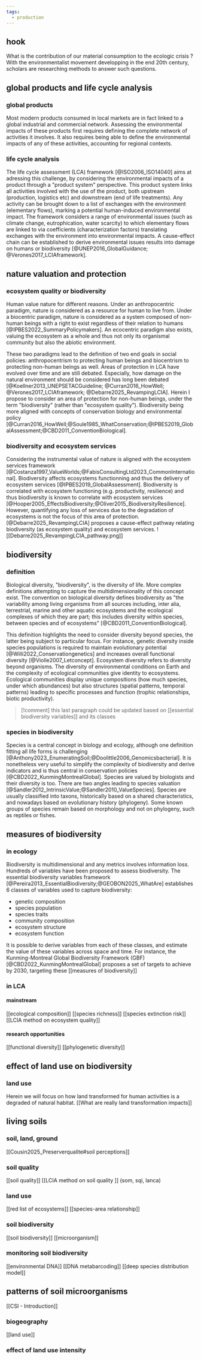 ```yaml
---
tags:
  - production
---
```

## hook
What is the contribution of our material consumption to the ecologic crisis ? With the environmentalist movement developping in the end 20th century, scholars are researching methods to answer such questions. 
## global products and life cycle analysis
### global products
Most modern products consumed in local markets are in fact linked to a global industrial and commercial network. Assessing the environmental impacts of these products first requires defining the complete network of activities it involves. It also requires being able to define the environmental impacts of any of these activities, accounting for regional contexts. 
### life cycle analysis
The life cycle assessment (LCA) framework [@ISO2006_ISO14040] aims at adressing this challenge, by considering the environmental impacts of a product through a "product system" perspective. This product system links all activities involved with the use of the product, both upstream (production, logistics etc) and downstream (end of life treatments). Any activity can be brought down to a list of exchanges with the environment (elementary flows), marking a potential human-induced environmental impact. The framework considers a range of environmental issues (such as climate change, eutrophication, water scarcity) to which elementary flows are linked to via coefficients (characterization factors) translating exchanges with the environment into environmental impacts. A cause-effect chain can be established to derive environmental issues results into damage on humans or biodiversity [@UNEP2016_GlobalGuidance; @Verones2017_LCIAframework].
## nature valuation and protection
### ecosystem quality or biodiversity
Human value nature for different reasons. Under an anthropocentric paradigm, nature is considered as a resource for human to live from. Under a biocentric paradigm, nature is considered as a system composed of non-human beings with a right to exist regardless of their relation to humans [@IPBES2022_SummaryPolicymakers]. An ecocentric paradigm also exists, valuing the ecosystem as a whole and thus not only its organismal community but also the abiotic environment.

These two paradigms lead to the definition of two end goals in social policies: anthropocentrism to protecting human beings and biocentrism to protecting non-human beings as well. Areas of protection in LCA have evolved over time and are still debated. Especially, how damage on the natural environment should be considered has long been debated [@Koellner2013_UNEPSETACGuideline; @Curran2016_HowWell; @Verones2017_LCIAframework; @Debarre2025_RevampingLCIA]. Herein I propose to consider an area of protection for non-human beings, under the term "biodiversity" (rather than "ecosystem quality"). Biodiversity being more aligned with concepts of conservation biology and environmental policy [@Curran2016_HowWell;@Soule1985_WhatConservation;@IPBES2019_GlobalAssessment;@CBD2011_ConventionBiological].
### biodiversity and ecosystem services
Considering the instrumental value of nature is aligned with the ecosystem services framework [@Costanza1997_ValueWorlds;@FabisConsultingLtd2023_CommonInternational]. Biodiversity affects ecosystems functionning and thus the delivery of ecosystem services [@IPBES2019_GlobalAssessment]. Biodiversity is correlated with ecosystem functioning (e.g. productivity, resilience) and thus biodiversity is known to correlate with ecosystem services [@Hooper2005_EffectsBiodiversity;@Oliver2015_BiodiversityResilience]. However, quantifying any loss of services due to the degradation of ecosystems is not the focus of this area of protection. [@Debarre2025_RevampingLCIA] proposes a cause-effect pathway relating biodiversity (as ecosystem quality) and ecosystem services.
![[Debarre2025_RevampingLCIA_pathway.png]]
## biodiversity
### definition
Biological diversity, "biodiversity", is the diversity of life. More complex definitions attempting to capture the multidimensionality of this concept exist. The convention on biological diversity defines biodiversity as "the variability among living organisms from all sources including, inter alia, terrestrial, marine and other aquatic ecosystems and the ecological complexes of which they are part; this includes diversity within species, between species and of ecosystems" [@CBD2011_ConventionBiological].

This definition highlights the need to consider diversity beyond species, the latter being subject to particular focus. For instance, genetic diversity inside species populations is required to maintain evolutionary potential [@Willi2022_Conservationgenetics] and increases overall functional diversity [@Violle2007_Letconcept]. Ecosystem diversity refers to diversity beyond organisms. The diversity of environmental conditions on Earth and the complexity of ecological communities give identity to ecosystems. Ecological communities display unique compositions (how much species, under which abundances) but also structures (spatial patterns, temporal patterns) leading to specific processes and function (trophic relationships, biotic productivity).

>[!comment] this last paragraph could be updated based on [[essential biodiversity variables]] and its classes
### species in biodiversity
Species is a central concept in biology and ecology, although one definition fitting all life forms is challenging [@Anthony2023_EnumeratingSoil;@Doolittle2006_Genomicsbacterial]. It is nonetheless very useful to simplify the complexity of biodiversity and derive indicators and is thus central in conservation policies [@CBD2022_KunmingMontrealGlobal].
Species are valued by biologists and their diversity is too. There are two angles leading to species valuation [@Sandler2012_IntrinsicValue;@Sandler2010_ValueSpecies]. Species are usually classified into taxons, historically based on a shared characteristics, and nowadays based on evolutionary history (phylogeny). Some known groups of species remain based on morphology and not on phylogeny, such as reptiles or fishes.
## measures of biodiversity
### in ecology
Biodiversity is multidimensional and any metrics involves information loss. Hundreds of variables have been proposed to assess biodiversity. The essential biodiversity variables framework [@Pereira2013_EssentialBiodiversity;@GEOBON2025_WhatAre] establishes 6 classes of variables used to capture biodiversity:
- genetic composition  
- species population
- species traits
- community composition  
- ecosystem structure
- ecosystem function

It is possible to derive variables from each of these classes, and estimate the value of these variables across space and time.
For instance, the Kunming-Montreal Global Biodiversity Framework (GBF) [@CBD2022_KunmingMontrealGlobal] proposes a set of targets to achieve by 2030, targeting these
[[measures of biodiversity]]
### in LCA
#### mainstream
[[ecological composition]]
[[species richness]]
[[species extinction risk]]
[[LCIA method on ecosystem quality]]
#### research opportunities
[[functional diversity]]
[[phylogenetic diversity]]
## effect of land use on biodiversity
### land use
Herein we will focus on how land transformed for human activities is a degraded of natural habitat.
[[What are really land transformation impacts]]
## living soils
### soil, land, ground
[[Cousin2025_Preserverqualite#soil perceptions]]
### soil quality
[[soil quality]]
[[LCIA method on soil quality ]] (som, sqi, lanca)
### land use
[[red list of ecosystems]]
[[species-area relationship]]
### soil biodiversity
[[soil biodiversity]]
[[microorganism]]
### monitoring soil biodiversity
[[environmental DNA]]
[[DNA metabarcoding]]
[[deep species distribution model]]
## patterns of soil microorganisms
[[CSI - Introduction]]
### biogeography
[[land use]]
### effect of land use intensity